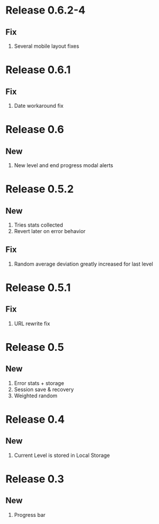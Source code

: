 # Release 0.6.2-4

## Fix

1. Several mobile layout fixes

# Release 0.6.1

## Fix

1. Date workaround fix

# Release 0.6

## New

1. New level and end progress modal alerts

# Release 0.5.2

## New

1. Tries stats collected
1. Revert later on error behavior

## Fix

1. Random average deviation greatly increased for last level

# Release 0.5.1

## Fix

1. URL rewrite fix

# Release 0.5

## New

1. Error stats + storage
1. Session save & recovery
1. Weighted random

# Release 0.4

## New

1. Current Level is stored in Local Storage

# Release 0.3

## New

1. Progress bar
